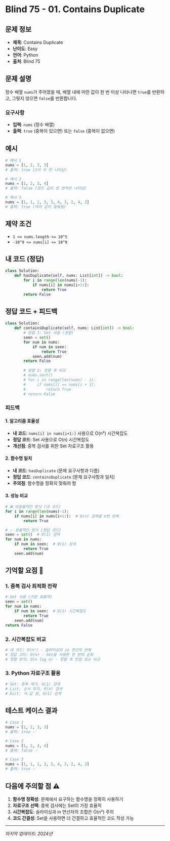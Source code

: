 # Blind 75 - 01. Contains Duplicate

## 문제 정보
- **제목**: Contains Duplicate
- **난이도**: Easy
- **언어**: Python
- **출처**: Blind 75

## 문제 설명
정수 배열 `nums`가 주어졌을 때, 배열 내에 어떤 값이 한 번 이상 나타나면 `true`를 반환하고, 그렇지 않으면 `false`를 반환합니다.

### 요구사항
- **입력**: `nums` (정수 배열)
- **출력**: `true` (중복이 있으면) 또는 `false` (중복이 없으면)

## 예시
```python
# 예시 1
nums = [1, 2, 3, 3]
# 출력: true (3이 두 번 나타남)

# 예시 2
nums = [1, 2, 3, 4]
# 출력: false (모든 값이 한 번씩만 나타남)

# 예시 3
nums = [1, 1, 1, 3, 3, 4, 3, 2, 4, 2]
# 출력: true (여러 값이 중복됨)
```

## 제약 조건
- `1 <= nums.length <= 10^5`
- `-10^9 <= nums[i] <= 10^9`

## 내 코드 (정답)
```python
class Solution:
    def hasDuplicate(self, nums: List[int]) -> bool:
        for i in range(len(nums)-1):
            if nums[i] in nums[i+1:]:
                return True
        return False
```

## 정답 코드 + 피드백
```python
class Solution:
    def containsDuplicate(self, nums: List[int]) -> bool:
        # 방법 1: Set 사용 (권장)
        seen = set()
        for num in nums:
            if num in seen:
                return True
            seen.add(num)
        return False
        
        # 방법 2: 정렬 후 비교
        # nums.sort()
        # for i in range(len(nums) - 1):
        #     if nums[i] == nums[i + 1]:
        #         return True
        # return False
```

### 피드백

#### 1. **알고리즘 효율성**
- **내 코드**: `nums[i] in nums[i+1:]` 사용으로 O(n²) 시간복잡도
- **정답 코드**: Set 사용으로 O(n) 시간복잡도
- **개선점**: 중복 검사를 위한 Set 자료구조 활용

#### 2. **함수명 일치**
- **내 코드**: `hasDuplicate` (문제 요구사항과 다름)
- **정답 코드**: `containsDuplicate` (문제 요구사항과 일치)
- **주의점**: 함수명을 정확히 맞춰야 함

#### 3. **성능 비교**
```python
# ❌ 비효율적인 방식 (내 코드)
for i in range(len(nums)-1):
    if nums[i] in nums[i+1:]:  # O(n) 검색을 n번 반복
        return True

# ✅ 효율적인 방식 (정답 코드)
seen = set()  # O(1) 검색
for num in nums:
    if num in seen:  # O(1) 검색
        return True
    seen.add(num)
```

## 기억할 요점 🔑

### 1. 중복 검사 최적화 전략
```python
# Set 사용 (가장 효율적)
seen = set()
for num in nums:
    if num in seen:  # O(1) 시간복잡도
        return True
    seen.add(num)
return False
```

### 2. 시간복잡도 비교
```python
# 내 코드: O(n²) - 슬라이싱과 in 연산자 반복
# 정답 코드: O(n) - Set을 사용한 한 번의 순회
# 정렬 방식: O(n log n) - 정렬 후 인접 요소 비교
```

### 3. Python 자료구조 활용
```python
# Set: 중복 제거, O(1) 검색
# List: 순서 유지, O(n) 검색
# Dict: 키-값 쌍, O(1) 검색
```

## 테스트 케이스 결과
```python
# Case 1
nums = [1, 2, 3, 3]
# 출력: true ✅

# Case 2
nums = [1, 2, 3, 4]
# 출력: false ✅

# Case 3
nums = [1, 1, 1, 3, 3, 4, 3, 2, 4, 2]
# 출력: true ✅
```

## 다음에 주의할 점 ⚠️
1. **함수명 정확성**: 문제에서 요구하는 함수명을 정확히 사용하기
2. **자료구조 선택**: 중복 검사에는 Set이 가장 효율적
3. **시간복잡도**: 슬라이싱과 in 연산자의 조합은 O(n²) 주의
4. **코드 간결성**: Set을 사용하면 더 간결하고 효율적인 코드 작성 가능

---
*마지막 업데이트: 2024년*
